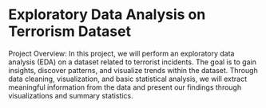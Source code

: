 # Exploratory Data Analysis on Terrorism Dataset

Project Overview:
In this project, we will perform an exploratory data analysis (EDA) on a dataset related to terrorist incidents. The goal is to gain insights, discover patterns, and visualize trends within the dataset. Through data cleaning, visualization, and basic statistical analysis, we will extract meaningful information from the data and present our findings through visualizations and summary statistics.
